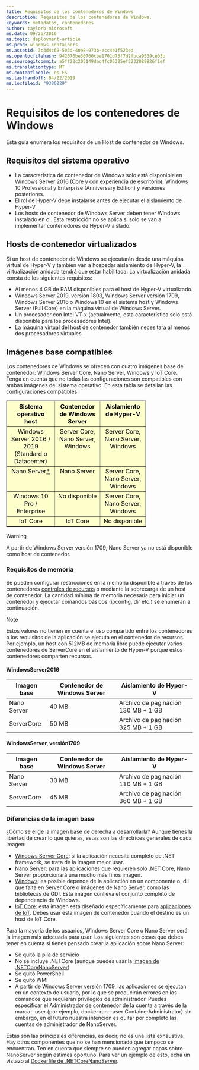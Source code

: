 ```yaml
---
title: Requisitos de los contenedores de Windows
description: Requisitos de los contenedores de Windows.
keywords: metadatos, contenedores
author: taylorb-microsoft
ms.date: 09/26/2016
ms.topic: deployment-article
ms.prod: windows-containers
ms.assetid: 3c3d4c69-503d-40e8-973b-ecc4e1f523ed
ms.openlocfilehash: 942676be30760cbe1701d75f7d2fbca9539ce03b
ms.sourcegitcommit: a5ff22c205149dac4fc05325ef3232089826f1ef
ms.translationtype: MT
ms.contentlocale: es-ES
ms.lasthandoff: 04/22/2019
ms.locfileid: "9380229"
---
```

# <a name="windows-container-requirements"></a>Requisitos de los contenedores de Windows

Esta guía enumera los requisitos de un Host de contenedor de Windows.

## <a name="os-requirements"></a>Requisitos del sistema operativo

- La característica de contenedor de Windows solo está disponible en Windows Server 2016 (Core y con experiencia de escritorio), Windows 10 Professional y Enterprise (Anniversary Edition) y versiones posteriores.
- El rol de Hyper-V debe instalarse antes de ejecutar el aislamiento de Hyper-V
- Los hosts de contenedor de Windows Server deben tener Windows instalado en c:\. Esta restricción no se aplica si solo se van a implementar contenedores de Hyper-V aislado.

## <a name="virtualized-container-hosts"></a>Hosts de contenedor virtualizados

Si un host de contenedor de Windows se ejecutarán desde una máquina virtual de Hyper-V y también van a hospedar aislamiento de Hyper-V, la virtualización anidada tendrá que estar habilitada. La virtualización anidada consta de los siguientes requisitos:

- Al menos 4 GB de RAM disponibles para el host de Hyper-V virtualizado.
- Windows Server 2019, versión 1803, Windows Server versión 1709, Windows Server 2016 o Windows 10 en el sistema host y Windows Server (Full Core) en la máquina virtual de Windows Server.
- Un procesador con Intel VT-x (actualmente, esta característica solo está disponible para los procesadores Intel).
- La máquina virtual del host de contenedor también necesitará al menos dos procesadores virtuales.

## <a name="supported-base-images"></a>Imágenes base compatibles

Los contenedores de Windows se ofrecen con cuatro imágenes base de contenedor: Windows Server Core, Nano Server, Windows y IoT Core. Tenga en cuenta que no todas las configuraciones son compatibles con ambas imágenes del sistema operativo. En esta tabla se detallan las configuraciones compatibles.

<table border="1" style="background-color:FFFFCC;border-collapse:collapse;border:1px solid FFCC00;color:000000;width:75%" cellpadding="5" cellspacing="5">
<thead>
<tr valign="top">
<th><center>Sistema operativo host</center></th>
<th><center>Contenedor de Windows Server</center></th>
<th><center>Aislamiento de Hyper-V</center></th>
</tr>
</thead>
<tbody>
<tr valign="top">
<td><center>Windows Server 2016 / 2019 (Standard o Datacenter)</center></td>
<td><center>Server Core, Nano Server, Windows</center></td>
<td><center>Server Core, Nano Server, Windows</center></td>
</tr>
<tr valign="top">
<td><center>Nano Server<a href="#warn-1">*</a></center></td>
<td><center> Nano Server</center></td>
<td><center>Server Core, Nano Server, Windows</center></td>
</tr>
<tr valign="top">
<td><center>Windows 10 Pro / Enterprise</center></td>
<td><center>No disponible</center></td>
<td><center>Server Core, Nano Server, Windows</center></td>
</tr>
<tr valign="top">
<td><center>IoT Core</center></td>
<td><center>IoT Core</center></td>
<td><center>No disponible</center></td>
</tr>
</tbody>
</table>

> [!WARNING]  
> A partir de Windows Server versión 1709, Nano Server ya no está disponible como host de contenedor.

### <a name="memory-requirements"></a>Requisitos de memoria

Se pueden configurar restricciones en la memoria disponible a través de los contenedores [controles de recursos](https://docs.microsoft.com/en-us/virtualization/windowscontainers/manage-containers/resource-controls) o mediante la sobrecarga de un host de contenedor.  La cantidad mínima de memoria necesaria para iniciar un contenedor y ejecutar comandos básicos (ipconfig, dir etc.) se enumeran a continuación.

>[!NOTE]
>Estos valores no tienen en cuenta el uso compartido entre los contenedores o los requisitos de la aplicación se ejecuta en el contenedor de recursos.  Por ejemplo, un host con 512MB de memoria libre puede ejecutar varios contenedores de ServerCore en el aislamiento de Hyper-V porque estos contenedores comparten recursos.

#### <a name="windows-server-2016"></a>WindowsServer2016

| Imagen base  | Contenedor de Windows Server | Aislamiento de Hyper-V    |
| ----------- | ------------------------ | -------------------- |
| Nano Server | 40 MB                     | Archivo de paginación 130 MB + 1 GB |
| ServerCore | 50 MB                     | Archivo de paginación 325 MB + 1 GB |

#### <a name="windows-server-version-1709"></a>WindowsServer, versión1709

| Imagen base  | Contenedor de Windows Server | Aislamiento de Hyper-V    |
| ----------- | ------------------------ | -------------------- |
| Nano Server | 30 MB                     | Archivo de paginación 110 MB + 1 GB |
| ServerCore | 45 MB                     | Archivo de paginación 360 MB + 1 GB |

### <a name="base-image-differences"></a>Diferencias de la imagen base

¿Cómo se elige la imagen base de derecha a desarrollarla? Aunque tienes la libertad de crear lo que quieras, estas son las directrices generales de cada imagen:

- [Windows Server Core](https://hub.docker.com/_/microsoft-windows-servercore): si la aplicación necesita completo de .NET framework, se trata de la imagen mejor usar.
- [Nano Server](https://hub.docker.com/_/microsoft-windows-nanoserver): para las aplicaciones que requieren solo .NET Core, Nano Server proporcionará una mucho más finos imagen.
- [Windows](https://hub.docker.com/_/microsoft-windowsfamily-windows): es posible depende de la aplicación en un componente o .dll que falta en Server Core o imágenes de Nano Server, como las bibliotecas de GDI. Esta imagen conlleva el conjunto completo de dependencia de Windows.
- [IoT Core](https://hub.docker.com/_/microsoft-windows-iotcore): esta imagen está diseñado específicamente para [aplicaciones de IoT](https://developer.microsoft.com/en-us/windows/iot). Debes usar esta imagen de contenedor cuando el destino es un host de IoT Core.

Para la mayoría de los usuarios, Windows Server Core o Nano Server será la imagen más adecuada para usar. Los siguientes son cosas que debes tener en cuenta si tienes pensado crear la aplicación sobre Nano Server:

- Se quitó la pila de servicio
- No se incluye .NETCore (aunque puedes usar la [imagen de .NETCoreNanoServer](https://hub.docker.com/r/microsoft/dotnet/))
- Se quitó PowerShell
- Se quitó WMI
- A partir de Windows Server versión 1709, las aplicaciones se ejecutan en un contexto de usuario, por lo que se producirán errores en los comandos que requieran privilegios de administrador. Puedes especificar el Administrador de contenedor de la cuenta a través de la marca--user (por ejemplo, docker run--user ContainerAdministrator) sin embargo, en el futuro nuestra intención es quitar por completo las cuentas de administrador de NanoServer.

Estas son las principales diferencias, es decir, no es una lista exhaustiva. Hay otros componentes que no se han mencionado que tampoco se encuentran. Ten en cuenta que siempre se pueden agregar capas sobre NanoServer según estimes oportuno. Para ver un ejemplo de esto, echa un vistazo al [Dockerfile de .NETCoreNanoServer](https://github.com/dotnet/dotnet-docker/blob/master/2.1/sdk/nanoserver-1803/amd64/Dockerfile).